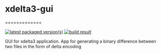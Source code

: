 # xdelta3-gui
=============

[![latest packaged version(s)](https://repology.org/badge/latest-versions/mx-xdelta3-gui.svg)](https://repology.org/project/mx-xdelta3-gui/versions)
[![build result](https://build.opensuse.org/projects/home:mx-packaging/packages/mx-xdelta3-gui/badge.svg?type=default)](https://software.opensuse.org//download.html?project=home%3Amx-packaging&package=mx-xdelta3-gui)

GUI for xdelta3 application. App for generating a binary difference between two files in the form of delta encoding

